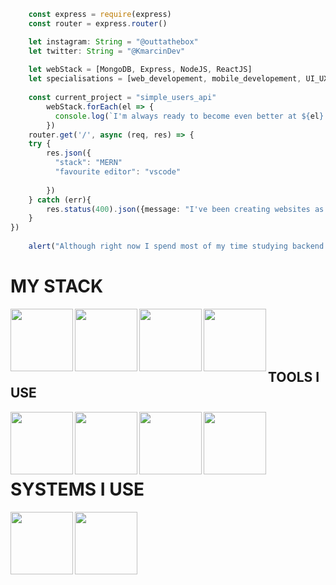 ```about_me.ts
    const express = require(express)
    const router = express.router()

    let instagram: String = "@outtathebox"
    let twitter: String = "@KmarcinDev"
    
    let webStack = [MongoDB, Express, NodeJS, ReactJS]
    let specialisations = [web_developement, mobile_developement, UI_UX_Design]
    
    const current_project = "simple_users_api"
        webStack.forEach(el => {
          console.log(`I'm always ready to become even better at ${el}!`);
        })
    router.get('/', async (req, res) => {
    try {
        res.json({
          "stack": "MERN"
          "favourite editor": "vscode"
          
        })
    } catch (err){
        res.status(400).json({message: "I've been creating websites as a freelance frontend developer for nearly 4 years"})
    }
})
    
    alert("Although right now I spend most of my time studying backend developement")

```

<h1>MY STACK</h1>
<img align="left" height="100" width="100" src="https://cdn.jsdelivr.net/gh/devicons/devicon/icons/mongodb/mongodb-original.svg" />
<img align="left" height="100" width="100" src="https://cdn.jsdelivr.net/gh/devicons/devicon/icons/express/express-original.svg" />
<img align="left" height="100" width="100" src="https://cdn.jsdelivr.net/gh/devicons/devicon/icons/react/react-original.svg" />
<img align="left" height="100" width="100" src="https://cdn.jsdelivr.net/gh/devicons/devicon/icons/nodejs/nodejs-plain.svg" />
<br></br>
<br></br>
<h2>TOOLS I USE</h2>
<img align="left" height="100" width="100" src="https://cdn.jsdelivr.net/gh/devicons/devicon/icons/vscode/vscode-original.svg" />
<img align="left" height="100" width="100" src="https://cdn.simpleicons.org/insomnia" />
<img align="left" height="100" width="100" src="https://cdn.jsdelivr.net/gh/devicons/devicon/icons/sass/sass-original.svg" />
<img align="left" height="100" width="100" src="https://cdn.jsdelivr.net/gh/devicons/devicon/icons/typescript/typescript-original.svg" />
          
<br></br>
<br></br>
<h1>SYSTEMS I USE</h2>
<img align="left" height="100" width="100" src="https://cdn.simpleicons.org/zorin" />
<img align="left" height="100" width="100" src="https://cdn.jsdelivr.net/gh/devicons/devicon/icons/windows8/windows8-original.svg" />
          


          
                    
          
          
                                                                   
